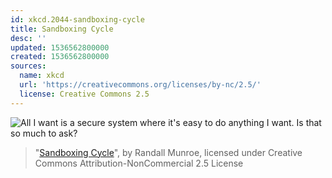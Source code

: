 ```yaml
---
id: xkcd.2044-sandboxing-cycle
title: Sandboxing Cycle
desc: ''
updated: 1536562800000
created: 1536562800000
sources:
  name: xkcd
  url: 'https://creativecommons.org/licenses/by-nc/2.5/'
  license: Creative Commons 2.5
---
```

![All I want is a secure system where it's easy to do anything I want. Is that so much to ask?](https://imgs.xkcd.com/comics/sandboxing_cycle.png)
> "[Sandboxing Cycle](https://xkcd.com/2044/)", by Randall Munroe, licensed under Creative Commons Attribution-NonCommercial 2.5 License
